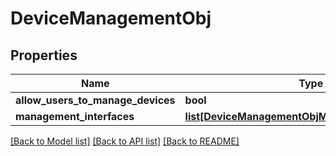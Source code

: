 # DeviceManagementObj

## Properties
Name | Type | Description | Notes
------------ | ------------- | ------------- | -------------
**allow_users_to_manage_devices** | **bool** |  | [optional] 
**management_interfaces** | [**list[DeviceManagementObjManagementInterfaces]**](DeviceManagementObjManagementInterfaces.md) |  | [optional] 

[[Back to Model list]](../README.md#documentation-for-models) [[Back to API list]](../README.md#documentation-for-api-endpoints) [[Back to README]](../README.md)


